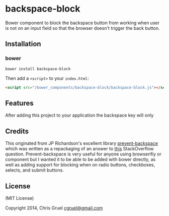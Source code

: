 # backspace-block

Bower component to block the backspace button from working when user is not on an input field so that the browser doesn't trigger the back button.

## Installation

### bower

```shell
bower install backspace-block
```

Then add a `<script>` to your `index.html`:

```html
<script src="/bower_components/backspace-block/backspace-block.js"></script>
```

## Features

After adding this project to your application the backspace key will only 

## Credits

This originated from JP Richardson's excellent library [prevent-backspace](https://github.com/jprichardson/prevent-backspace) which was written as a repackaging of an answer to [this](http://stackoverflow.com/questions/1495219/how-can-i-prevent-the-backspace-key-from-navigating-back) StackOverflow question. Prevent-backspace is very useful for anyone using browserifiy or component but I wanted it to be able to be added with bower directly, as well as adding support for blocking when on radio buttons, checkboxes, selects, and submit buttons.

## License

(MIT License)

Copyright 2014, Chris Gruel  <cgruel@gmail.com>



